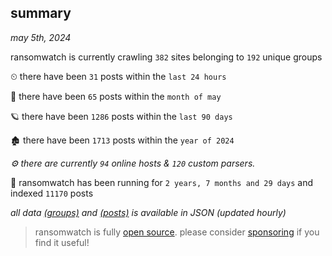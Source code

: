 
## summary
_may 5th, 2024_

ransomwatch is currently crawling `382` sites belonging to `192` unique groups

⏲ there have been `31` posts within the `last 24 hours`

🦈 there have been `65` posts within the `month of may`

🪐 there have been `1286` posts within the `last 90 days`

🏚 there have been `1713` posts within the `year of 2024`

_⚙️ there are currently `94` online hosts & `120` custom parsers._

🦕 ransomwatch has been running for `2 years, 7 months and 29 days` and indexed `11170` posts

_all data  [(groups)](http://ransomwhat.telemetry.ltd/groups) and [(posts)](http://ransomwhat.telemetry.ltd/posts) is available in JSON (updated hourly)_

> ransomwatch is fully [open source](https://github.com/joshhighet/ransomwatch#ransomwatch--). please consider [sponsoring](https://github.com/sponsors/joshhighet) if you find it useful!
